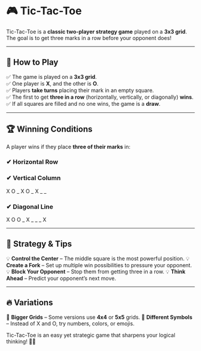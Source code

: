 # 🎮 Tic-Tac-Toe  

Tic-Tac-Toe is a **classic two-player strategy game** played on a **3x3 grid**. The goal is to get three marks in a row before your opponent does!  

---

## 📌 How to Play  
✅ The game is played on a **3x3 grid**.  
✅ One player is **X**, and the other is **O**.  
✅ Players **take turns** placing their mark in an empty square.  
✅ The first to get **three in a row** (horizontally, vertically, or diagonally) **wins**.  
✅ If all squares are filled and no one wins, the game is a **draw**.  

---

## 🏆 Winning Conditions  
A player wins if they place **three of their marks** in:  

### ✔ Horizontal Row  

### ✔ Vertical Column  
X O _
X O _
X _ _

### ✔ Diagonal Line
X O O
_ X _
_ _ X


---

## 🎯 Strategy & Tips
💡 **Control the Center** – The middle square is the most powerful position.
💡 **Create a Fork** – Set up multiple win possibilities to pressure your opponent.
💡 **Block Your Opponent** – Stop them from getting three in a row.
💡 **Think Ahead** – Predict your opponent’s next move.

---

## 🔥 Variations
🔹 **Bigger Grids** – Some versions use **4x4** or **5x5** grids.
🔹 **Different Symbols** – Instead of X and O, try numbers, colors, or emojis.

Tic-Tac-Toe is an easy yet strategic game that sharpens your logical thinking! 🧠🚀

